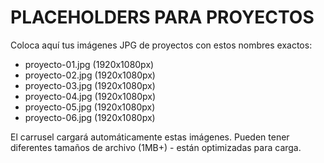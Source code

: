 # PLACEHOLDERS PARA PROYECTOS

Coloca aquí tus imágenes JPG de proyectos con estos nombres exactos:

- proyecto-01.jpg (1920x1080px)
- proyecto-02.jpg (1920x1080px)  
- proyecto-03.jpg (1920x1080px)
- proyecto-04.jpg (1920x1080px)
- proyecto-05.jpg (1920x1080px)
- proyecto-06.jpg (1920x1080px)

El carrusel cargará automáticamente estas imágenes.
Pueden tener diferentes tamaños de archivo (1MB+) - están optimizadas para carga.
